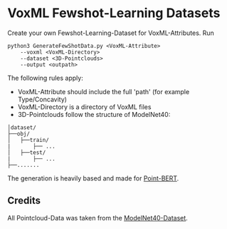 # VoxML Fewshot-Learning Datasets

Create your own Fewshot-Learning-Dataset for VoxML-Attributes. Run 
```
python3 GenerateFewShotData.py <VoxML-Attribute>
    --voxml <VoxML-Directory>
    --dataset <3D-Pointclouds>
    --output <outpath>
```

The following rules apply:
* VoxML-Attribute should include the full 'path' (for example Type/Concavity)
* VoxML-Directory is a directory of VoxML files
* 3D-Pointclouds follow the structure of ModelNet40:
```
│dataset/
├──obj/
│   ├──train/
|       ├── ...           
│   ├──test/
|       ├── ...
├──.......
```

The generation is heavily based and made for [Point-BERT](https://github.com/lulutang0608/Point-BERT).

## Credits

All Pointcloud-Data was taken from the [ModelNet40-Dataset](https://modelnet.cs.princeton.edu/).